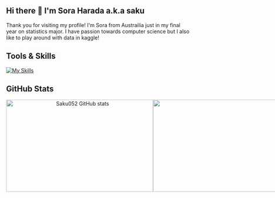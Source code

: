 ## Hi there 👋 I'm Sora Harada a.k.a saku

Thank you for visiting my profile! I'm Sora from Austrailia just in my final year on statistics major. I have passion towards computer science but I also like to play around with data in kaggle!

## Tools & Skills
[![My Skills](https://skillicons.dev/icons?i=discord,notion,unity,git,github,mysql,sqlite,vscode,swift,&theme=light)](https://skillicons.dev)

## GitHub Stats

<div align="center">
  <div style="display: flex;">
    <img width="400" height="250" src="https://github-readme-stats.vercel.app/api/top-langs/?username=Saku052&size_weight=0.5&count_weight=0.5&theme=light&include_all_commits=false&layout=compact&hide=c%2B%2B,CMake,C,css" alt="Saku052 GitHub stats" />
  <img width="400" height="250" src="https://streak-stats.demolab.com/?user=Saku052&card_height=272&ring=5094F0&fire=5094F0&currStreakLabel=5094F0" />
  </div>
</div>
